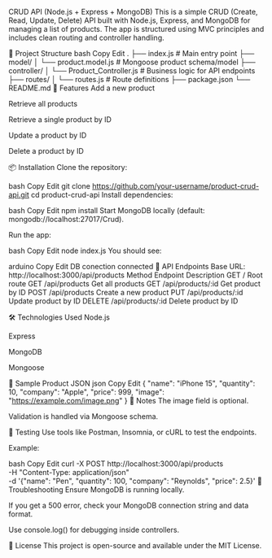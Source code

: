   CRUD API (Node.js + Express + MongoDB)
This is a simple CRUD (Create, Read, Update, Delete) API built with Node.js, Express, and MongoDB for managing a list of products. The app is structured using MVC principles and includes clean routing and controller handling.

📁 Project Structure
bash
Copy
Edit
.
├── index.js                  # Main entry point
├── model/
│   └── product.model.js      # Mongoose product schema/model
├── controller/
│   └── Product_Controller.js # Business logic for API endpoints
├── routes/
│   └── routes.js             # Route definitions
├── package.json
└── README.md
🚀 Features
Add a new product

Retrieve all products

Retrieve a single product by ID

Update a product by ID

Delete a product by ID

📦 Installation
Clone the repository:

bash
Copy
Edit
git clone https://github.com/your-username/product-crud-api.git
cd product-crud-api
Install dependencies:

bash
Copy
Edit
npm install
Start MongoDB locally (default: mongodb://localhost:27017/Crud).

Run the app:

bash
Copy
Edit
node index.js
You should see:

arduino
Copy
Edit
DB conection
connected
🔗 API Endpoints
Base URL: http://localhost:3000/api/products
Method	Endpoint	Description
GET	/	Root route
GET	/api/products	Get all products
GET	/api/products/:id	Get product by ID
POST	/api/products	Create a new product
PUT	/api/products/:id	Update product by ID
DELETE	/api/products/:id	Delete product by ID

🛠️ Technologies Used
Node.js

Express

MongoDB

Mongoose

📄 Sample Product JSON
json
Copy
Edit
{
  "name": "iPhone 15",
  "quantity": 10,
  "company": "Apple",
  "price": 999,
  "image": "https://example.com/image.png"
}
🧠 Notes
The image field is optional.

Validation is handled via Mongoose schema.

🧪 Testing
Use tools like Postman, Insomnia, or cURL to test the endpoints.

Example:

bash
Copy
Edit
curl -X POST http://localhost:3000/api/products \
-H "Content-Type: application/json" \
-d '{"name": "Pen", "quantity": 100, "company": "Reynolds", "price": 2.5}'
🐛 Troubleshooting
Ensure MongoDB is running locally.

If you get a 500 error, check your MongoDB connection string and data format.

Use console.log() for debugging inside controllers.

📌 License
This project is open-source and available under the MIT License.
